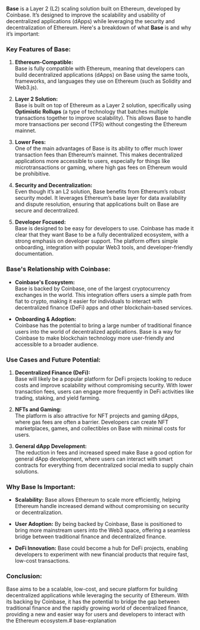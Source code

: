 **Base** is a Layer 2 (L2) scaling solution built on Ethereum, developed by Coinbase. It’s designed to improve the scalability and usability of decentralized applications (dApps) while leveraging the security and decentralization of Ethereum. Here's a breakdown of what **Base** is and why it’s important:

### **Key Features of Base:**

1. **Ethereum-Compatible:**  
   Base is fully compatible with Ethereum, meaning that developers can build decentralized applications (dApps) on Base using the same tools, frameworks, and languages they use on Ethereum (such as Solidity and Web3.js).

2. **Layer 2 Solution:**  
   Base is built on top of Ethereum as a Layer 2 solution, specifically using **Optimistic Rollups** (a type of technology that batches multiple transactions together to improve scalability). This allows Base to handle more transactions per second (TPS) without congesting the Ethereum mainnet.

3. **Lower Fees:**  
   One of the main advantages of Base is its ability to offer much lower transaction fees than Ethereum’s mainnet. This makes decentralized applications more accessible to users, especially for things like microtransactions or gaming, where high gas fees on Ethereum would be prohibitive.

4. **Security and Decentralization:**  
   Even though it’s an L2 solution, Base benefits from Ethereum’s robust security model. It leverages Ethereum’s base layer for data availability and dispute resolution, ensuring that applications built on Base are secure and decentralized.

5. **Developer Focused:**  
   Base is designed to be easy for developers to use. Coinbase has made it clear that they want Base to be a fully decentralized ecosystem, with a strong emphasis on developer support. The platform offers simple onboarding, integration with popular Web3 tools, and developer-friendly documentation.

### **Base's Relationship with Coinbase:**

- **Coinbase's Ecosystem:**  
   Base is backed by Coinbase, one of the largest cryptocurrency exchanges in the world. This integration offers users a simple path from fiat to crypto, making it easier for individuals to interact with decentralized finance (DeFi) apps and other blockchain-based services.

- **Onboarding & Adoption:**  
   Coinbase has the potential to bring a large number of traditional finance users into the world of decentralized applications. Base is a way for Coinbase to make blockchain technology more user-friendly and accessible to a broader audience.

### **Use Cases and Future Potential:**

1. **Decentralized Finance (DeFi):**  
   Base will likely be a popular platform for DeFi projects looking to reduce costs and improve scalability without compromising security. With lower transaction fees, users can engage more frequently in DeFi activities like trading, staking, and yield farming.

2. **NFTs and Gaming:**  
   The platform is also attractive for NFT projects and gaming dApps, where gas fees are often a barrier. Developers can create NFT marketplaces, games, and collectibles on Base with minimal costs for users.

3. **General dApp Development:**  
   The reduction in fees and increased speed make Base a good option for general dApp development, where users can interact with smart contracts for everything from decentralized social media to supply chain solutions.

### **Why Base Is Important:**

- **Scalability:** Base allows Ethereum to scale more efficiently, helping Ethereum handle increased demand without compromising on security or decentralization.
  
- **User Adoption:** By being backed by Coinbase, Base is positioned to bring more mainstream users into the Web3 space, offering a seamless bridge between traditional finance and decentralized finance.

- **DeFi Innovation:** Base could become a hub for DeFi projects, enabling developers to experiment with new financial products that require fast, low-cost transactions.

### **Conclusion:**

Base aims to be a scalable, low-cost, and secure platform for building decentralized applications while leveraging the security of Ethereum. With its backing by Coinbase, it has the potential to bridge the gap between traditional finance and the rapidly growing world of decentralized finance, providing a new and easier way for users and developers to interact with the Ethereum ecosystem.# base-explanation
